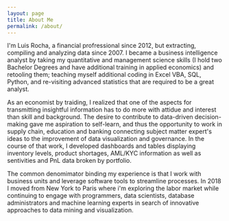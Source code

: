 ```yaml
---
layout: page
title: About Me
permalink: /about/
---
```


I'm Luis Rocha, a financial profressional since 2012, but extracting, compiling and analyzing data since 2007.
I became a business intelligence analyst by taking my quantitative and management science skills (I hold two
Bachelor Degrees and have additional training in applied economics) and retooling them; teaching myself additional
coding in Excel VBA, SQL, Python, and re-visiting advanced statistics that are required to be a great analyst.

As an economist by traiding, I realized that one of the aspects for transmitting insightful information has to do
more with attidue and interest than skill and background. The desire to contribute to data-driven decision-making
gave me aspiration to self-learn, and thus the opportunity to work in supply chain, education and banking connecting 
subject matter expert's ideas to the improvement of data visualization and governance. In the course of that work, 
I developed dashboards and tables displaying inventory levels, product shortages, AML/KYC information as well as
sentivities and PnL data broken by portfolio.

The common denomimator binding my experience is that I work with business units and leverage software tools to
streamline processes. In 2018 I moved from New York to Paris where i'm exploring the labor market while continuing
to engage with programmers, data scientists, database administrators and machine learning experts in search of
innovative approaches to data mining and visualization.
